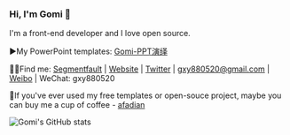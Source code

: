 ### Hi, I'm Gomi 👋
I'm a front-end developer and I love open source.

▶️My PowerPoint templates: [Gomi-PPT演绎](https://www.51pptmoban.com/shejishi/Gomi-PPT/)

🧑‍🚀Find me: [Segmentfault](https://segmentfault.com/u/gomi) | [Website](https://gomi.site) | [Twitter](https://twitter.com/GomiGxy) | gxy880520@gmail.com | [Weibo](https://weibo.com/p/1005051781782424/home?from=page_100505&mod=TAB&is_all=1#place) | WeChat: gxy880520

🫶If you've ever used my free templates or open-souce project, maybe you can buy me a cup of coffee - [afadian](https://afdian.net/a/gomi_gxy/plan)

![Gomi's GitHub stats](https://github-readme-stats.vercel.app/api?username=gxy5202&show_icons=true&theme=transparent)
<!--
**gxy5202/gxy5202** is a ✨ _special_ ✨ repository because its `README.md` (this file) appears on your GitHub profile.

Here are some ideas to get you started:

- 🔭 I’m currently working on ...
- 🌱 I’m currently learning ...
- 👯 I’m looking to collaborate on ...
- 🤔 I’m looking for help with ...
- 💬 Ask me about ...
- 📫 How to reach me: ...
- 😄 Pronouns: ...
- ⚡ Fun fact: ...
-->
